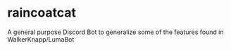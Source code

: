 # raincoatcat
A general purpose Discord Bot to generalize some of the features found in WalkerKnapp/LumaBot
